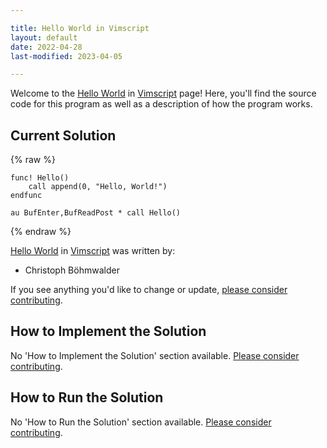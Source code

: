 ```yaml
---

title: Hello World in Vimscript
layout: default
date: 2022-04-28
last-modified: 2023-04-05

---
```


Welcome to the [Hello World](https://sampleprograms.io/projects/hello-world) in [Vimscript](https://sampleprograms.io/languages/vimscript) page! Here, you'll find the source code for this program as well as a description of how the program works.

## Current Solution

{% raw %}

```vimscript
func! Hello()
    call append(0, "Hello, World!")
endfunc

au BufEnter,BufReadPost * call Hello()
```

{% endraw %}

[Hello World](https://sampleprograms.io/projects/hello-world) in [Vimscript](https://sampleprograms.io/languages/vimscript) was written by:

- Christoph Böhmwalder

If you see anything you'd like to change or update, [please consider contributing](https://github.com/TheRenegadeCoder/sample-programs).

## How to Implement the Solution

No 'How to Implement the Solution' section available. [Please consider contributing](https://github.com/TheRenegadeCoder/sample-programs-website).

## How to Run the Solution

No 'How to Run the Solution' section available. [Please consider contributing](https://github.com/TheRenegadeCoder/sample-programs-website).